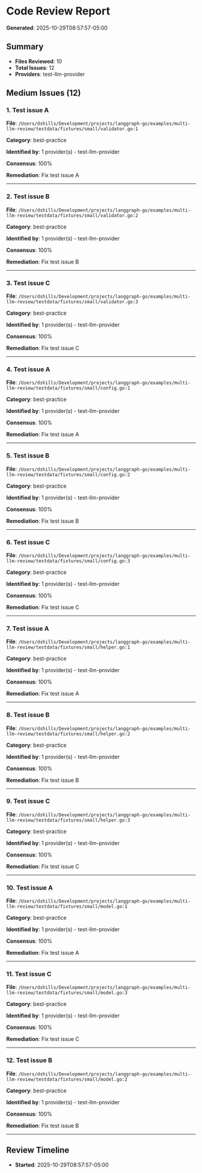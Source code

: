 # Code Review Report

**Generated**: 2025-10-29T08:57:57-05:00

## Summary

- **Files Reviewed**: 10
- **Total Issues**: 12
- **Providers**: test-llm-provider

## Medium Issues (12)

### 1. Test issue A

**File**: `/Users/dshills/Development/projects/langgraph-go/examples/multi-llm-review/testdata/fixtures/small/validator.go:1`

**Category**: best-practice

**Identified by**: 1 provider(s) - test-llm-provider

**Consensus**: 100%

**Remediation**: Fix test issue A

---

### 2. Test issue B

**File**: `/Users/dshills/Development/projects/langgraph-go/examples/multi-llm-review/testdata/fixtures/small/validator.go:2`

**Category**: best-practice

**Identified by**: 1 provider(s) - test-llm-provider

**Consensus**: 100%

**Remediation**: Fix test issue B

---

### 3. Test issue C

**File**: `/Users/dshills/Development/projects/langgraph-go/examples/multi-llm-review/testdata/fixtures/small/validator.go:3`

**Category**: best-practice

**Identified by**: 1 provider(s) - test-llm-provider

**Consensus**: 100%

**Remediation**: Fix test issue C

---

### 4. Test issue A

**File**: `/Users/dshills/Development/projects/langgraph-go/examples/multi-llm-review/testdata/fixtures/small/config.go:1`

**Category**: best-practice

**Identified by**: 1 provider(s) - test-llm-provider

**Consensus**: 100%

**Remediation**: Fix test issue A

---

### 5. Test issue B

**File**: `/Users/dshills/Development/projects/langgraph-go/examples/multi-llm-review/testdata/fixtures/small/config.go:2`

**Category**: best-practice

**Identified by**: 1 provider(s) - test-llm-provider

**Consensus**: 100%

**Remediation**: Fix test issue B

---

### 6. Test issue C

**File**: `/Users/dshills/Development/projects/langgraph-go/examples/multi-llm-review/testdata/fixtures/small/config.go:3`

**Category**: best-practice

**Identified by**: 1 provider(s) - test-llm-provider

**Consensus**: 100%

**Remediation**: Fix test issue C

---

### 7. Test issue A

**File**: `/Users/dshills/Development/projects/langgraph-go/examples/multi-llm-review/testdata/fixtures/small/helper.go:1`

**Category**: best-practice

**Identified by**: 1 provider(s) - test-llm-provider

**Consensus**: 100%

**Remediation**: Fix test issue A

---

### 8. Test issue B

**File**: `/Users/dshills/Development/projects/langgraph-go/examples/multi-llm-review/testdata/fixtures/small/helper.go:2`

**Category**: best-practice

**Identified by**: 1 provider(s) - test-llm-provider

**Consensus**: 100%

**Remediation**: Fix test issue B

---

### 9. Test issue C

**File**: `/Users/dshills/Development/projects/langgraph-go/examples/multi-llm-review/testdata/fixtures/small/helper.go:3`

**Category**: best-practice

**Identified by**: 1 provider(s) - test-llm-provider

**Consensus**: 100%

**Remediation**: Fix test issue C

---

### 10. Test issue A

**File**: `/Users/dshills/Development/projects/langgraph-go/examples/multi-llm-review/testdata/fixtures/small/model.go:1`

**Category**: best-practice

**Identified by**: 1 provider(s) - test-llm-provider

**Consensus**: 100%

**Remediation**: Fix test issue A

---

### 11. Test issue C

**File**: `/Users/dshills/Development/projects/langgraph-go/examples/multi-llm-review/testdata/fixtures/small/model.go:3`

**Category**: best-practice

**Identified by**: 1 provider(s) - test-llm-provider

**Consensus**: 100%

**Remediation**: Fix test issue C

---

### 12. Test issue B

**File**: `/Users/dshills/Development/projects/langgraph-go/examples/multi-llm-review/testdata/fixtures/small/model.go:2`

**Category**: best-practice

**Identified by**: 1 provider(s) - test-llm-provider

**Consensus**: 100%

**Remediation**: Fix test issue B

---

## Review Timeline

- **Started**: 2025-10-29T08:57:57-05:00
